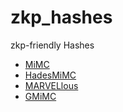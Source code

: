 # zkp_hashes
zkp-friendly Hashes

- [MiMC](https://eprint.iacr.org/2016/492)
- [HadesMiMC](https://eprint.iacr.org/2019/458)
- [MARVELlous](https://eprint.iacr.org/2019/426)
- [GMiMC](https://eprint.iacr.org/2019/397)
